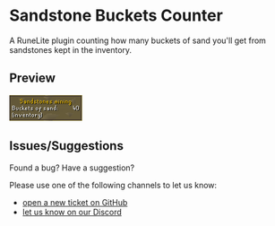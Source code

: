 # Sandstone Buckets Counter

A RuneLite plugin counting how many buckets of sand you'll get from sandstones kept in the inventory.

## Preview

![Preview](./preview.png)

## Issues/Suggestions

Found a bug? Have a suggestion?

Please use one of the following channels to let us know:
- [open a new ticket on GitHub](https://github.com/lukaszklis/sandstone-buckets-counter/issues/new)
- [let us know on our Discord](https://discord.gg/9DE3FwjVF3)

